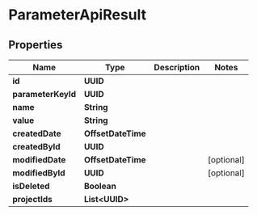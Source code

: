 

# ParameterApiResult


## Properties

| Name | Type | Description | Notes |
|------------ | ------------- | ------------- | -------------|
|**id** | **UUID** |  |  |
|**parameterKeyId** | **UUID** |  |  |
|**name** | **String** |  |  |
|**value** | **String** |  |  |
|**createdDate** | **OffsetDateTime** |  |  |
|**createdById** | **UUID** |  |  |
|**modifiedDate** | **OffsetDateTime** |  |  [optional] |
|**modifiedById** | **UUID** |  |  [optional] |
|**isDeleted** | **Boolean** |  |  |
|**projectIds** | **List&lt;UUID&gt;** |  |  |



